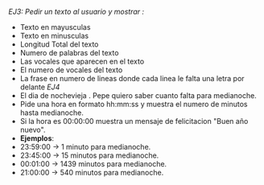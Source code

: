 
*EJ3: Pedir un texto al usuario y mostrar :*
- Texto en mayusculas
- Texto en minusculas
- Longitud Total del texto
- Numero de palabras del texto
- Las vocales que aparecen en el texto
- El numero de vocales del texto
- La frase en numero de lineas donde cada linea le falta una letra por delante
*EJ4*
- El dia de nochevieja . Pepe quiero saber cuanto falta para medianoche.
- Pide una hora en formato hh:mm:ss y muestra el numero de minutos hasta medianoche.
- Si la hora es 00:00:00 muestra un mensaje de felicitacion "Buen año nuevo".
- **Ejemplos**: 
- 23:59:00 -> 1 minuto para medianoche.
- 23:45:00 -> 15 minutos para medianoche.
- 00:01:00 -> 1439 minutos para medianoche.
- 21:00:00 -> 540 minutos para medianoche.